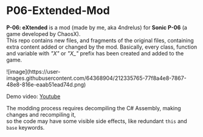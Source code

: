 # P06-Extended-Mod
<p><b>P-06: eXtended</b> is a mod (made by me, aka 4ndrelus) for <b>Sonic P-06</b> (a game developed by ChaosX). <br/>
This repo contains new files, and fragments of the original files, containing extra content added or changed by the mod. 
Basically, every class, function and variable with <i>"X"</i> or <i>"X_"</i> prefix has been created and added to the game. </p>
![image](https://user-images.githubusercontent.com/64368904/212335765-77f8a4e8-7867-48e8-816e-eaab51ead74d.png)
<p>Demo video: <a href="https://youtu.be/bUYLfmtYh9E">Youtube</a></p>
<foot>The modding process requires decompiling the C# Assembly, making changes and recompiling it, <br/>so the code may have some visible side effects, like redundant <code>this</code> and <code>base</code> keywords.</foot>
